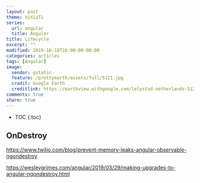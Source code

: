 ```yaml
---
layout: post
theme: XiXiuTi
series: 
  url: angular
  title: Angular
title: Lifecycle
excerpt: ""
modified: 2019-10-18T18:00:00-00:00
categories: articles
tags: [Angular]
image:
  vendor: gstatic
  feature: /prettyearth/assets/full/5121.jpg
  credit: Google Earth
  creditlink: https://earthview.withgoogle.com/lelystad-netherlands-5121
comments: true
share: true
---
```


* TOC
{:toc}

## OnDestroy

https://www.twilio.com/blog/prevent-memory-leaks-angular-observable-ngondestroy

https://wesleygrimes.com/angular/2019/03/29/making-upgrades-to-angular-ngondestroy.html